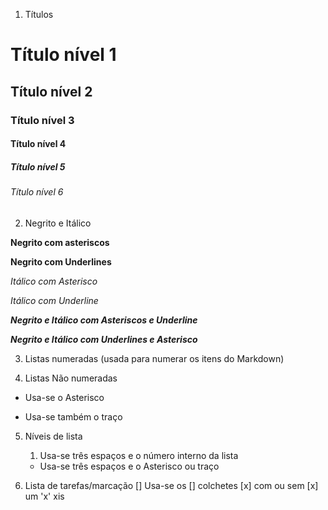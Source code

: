 1. Títulos
# Título nível 1
## Título nível 2
### Título nível 3
#### Título nível 4
##### Título nível 5
###### Título nível 6

2. Negrito e Itálico

**Negrito com asteriscos** 

__Negrito com Underlines__

*Itálico com Asterisco*

_Itálico com Underline_

**_Negrito e Itálico com Asteriscos e Underline_**

__*Negrito e Itálico com Underlines e Asterisco*__

3. Listas numeradas (usada para numerar os itens do Markdown)

4. Listas Não numeradas
* Usa-se o Asterisco
- Usa-se também o traço

5. Níveis de lista
   1. Usa-se três espaços e o número interno da lista
   - Usa-se três espaços e o Asterisco ou traço

6. Lista de tarefas/marcação
[] Usa-se os
[] colchetes
[x] com ou sem
[x] um 'x' xis
